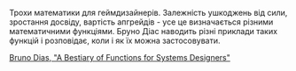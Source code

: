 Трохи математики для геймдизайнерів. Залежність ушкоджень від сили, зростання досвіду, вартість апгрейдів - усе це визначається різними математичними функціями. Бруно Діас наводить різні приклади таких функцій і розповідає, коли і як їх можна застосовувати.

[Bruno Dias, "A Bestiary of Functions for Systems Designers"](https://brunodias.dev/2021/03/19/functions-for-system-designers.html)
